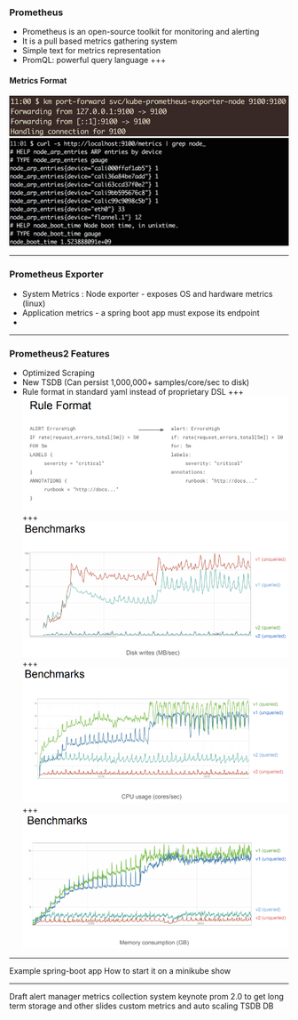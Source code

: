 ### Prometheus
- Prometheus is an open-source toolkit for monitoring and alerting
- It is a pull based metrics gathering system
- Simple text for metrics representation
- PromQL: powerful query language
+++
#### Metrics Format
![Image](prometheus-intro/assets/Prom_svc_port_fwd.png)
![Image](assets/Prom_metrics_text_eg.png)

---
### Prometheus Exporter
- System Metrics : Node exporter - exposes OS and hardware metrics (linux)
- Application metrics - a spring boot app must expose its endpoint
-

---

### Prometheus2   Features

- Optimized Scraping
- New TSDB (Can persist 1,000,000+ samples/core/sec to disk)
- Rule format in standard yaml instead of proprietary DSL
+++
![Image](assets/Prom_rule_format.png)
+++
![Image](assets/Prom_Bench_1.png)
+++
![Image](assets/Prom_Bench_2.png)
+++
![Image](assets/Prom_Bench_3.png)

---
Example spring-boot app
How to start it on a minikube show





---
Draft
alert manager
metrics collection system
keynote prom 2.0 to get long term storage and other slides
custom metrics and auto scaling
TSDB DB
